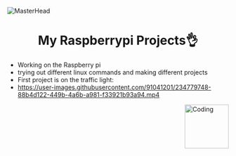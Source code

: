 ![MasterHead](https://media1.giphy.com/media/IcZhFmufozDCij3p22/giphy.gif?cid=ecf05e4777dxk4lkfx73618b8qnkqi5zkqj9afj0nbyef730&ep=v1_gifs_related&rid=giphy.gif&ct=g)
<h1 align="center">My Raspberrypi Projects👌</h1>

- Working on the Raspberry pi
- trying out different linux commands and making different projects
- First project is on the traffic light:
- https://user-images.githubusercontent.com/91041201/234779748-88b4d122-449b-4a6b-a981-f33921b93a94.mp4
<p><img align="right" alt="Coding" width="100" src="https://i.pinimg.com/originals/52/32/50/523250df786f01321303fd74c2084921.gif"></p>




